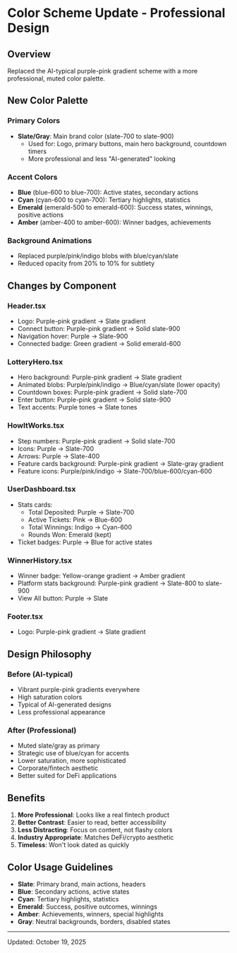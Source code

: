 # Color Scheme Update - Professional Design

## Overview
Replaced the AI-typical purple-pink gradient scheme with a more professional, muted color palette.

## New Color Palette

### Primary Colors
- **Slate/Gray**: Main brand color (slate-700 to slate-900)
  - Used for: Logo, primary buttons, main hero background, countdown timers
  - More professional and less "AI-generated" looking

### Accent Colors
- **Blue** (blue-600 to blue-700): Active states, secondary actions
- **Cyan** (cyan-600 to cyan-700): Tertiary highlights, statistics
- **Emerald** (emerald-500 to emerald-600): Success states, winnings, positive actions
- **Amber** (amber-400 to amber-600): Winner badges, achievements

### Background Animations
- Replaced purple/pink/indigo blobs with blue/cyan/slate
- Reduced opacity from 20% to 10% for subtlety

## Changes by Component

### Header.tsx
- Logo: Purple-pink gradient → Slate gradient
- Connect button: Purple-pink gradient → Solid slate-900
- Navigation hover: Purple → Slate-900
- Connected badge: Green gradient → Solid emerald-600

### LotteryHero.tsx
- Hero background: Purple-pink gradient → Slate gradient
- Animated blobs: Purple/pink/indigo → Blue/cyan/slate (lower opacity)
- Countdown boxes: Purple-pink gradient → Solid slate-700
- Enter button: Purple-pink gradient → Solid slate-900
- Text accents: Purple tones → Slate tones

### HowItWorks.tsx
- Step numbers: Purple-pink gradient → Solid slate-700
- Icons: Purple → Slate-700
- Arrows: Purple → Slate-400
- Feature cards background: Purple-pink gradient → Slate-gray gradient
- Feature icons: Purple/pink/indigo → Slate-700/blue-600/cyan-600

### UserDashboard.tsx
- Stats cards:
  - Total Deposited: Purple → Slate-700
  - Active Tickets: Pink → Blue-600
  - Total Winnings: Indigo → Cyan-600
  - Rounds Won: Emerald (kept)
- Ticket badges: Purple → Blue for active states

### WinnerHistory.tsx
- Winner badge: Yellow-orange gradient → Amber gradient
- Platform stats background: Purple-pink gradient → Slate-800 to slate-900
- View All button: Purple → Slate

### Footer.tsx
- Logo: Purple-pink gradient → Slate gradient

## Design Philosophy

### Before (AI-typical)
- Vibrant purple-pink gradients everywhere
- High saturation colors
- Typical of AI-generated designs
- Less professional appearance

### After (Professional)
- Muted slate/gray as primary
- Strategic use of blue/cyan for accents
- Lower saturation, more sophisticated
- Corporate/fintech aesthetic
- Better suited for DeFi applications

## Benefits

1. **More Professional**: Looks like a real fintech product
2. **Better Contrast**: Easier to read, better accessibility
3. **Less Distracting**: Focus on content, not flashy colors
4. **Industry Appropriate**: Matches DeFi/crypto aesthetic
5. **Timeless**: Won't look dated as quickly

## Color Usage Guidelines

- **Slate**: Primary brand, main actions, headers
- **Blue**: Secondary actions, active states
- **Cyan**: Tertiary highlights, statistics
- **Emerald**: Success, positive outcomes, winnings
- **Amber**: Achievements, winners, special highlights
- **Gray**: Neutral backgrounds, borders, disabled states

---

Updated: October 19, 2025
